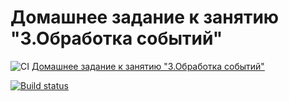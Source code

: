 # Домашнее задание к занятию "3.Обработка событий"

![CI](https://github.com/pingAST/ahj-homeworks-envents/actions/workflows/web.yml/badge.svg) [Домашнее задание к занятию "3.Обработка событий"](https://github.com/netology-code/ahj-homeworks/tree/video/events)


[![Build status](https://ci.appveyor.com/api/projects/status/wi060325et4492b7/branch/main?svg=true)](https://ci.appveyor.com/project/pingAST/ahj-homeworks-dom/branch/main)


